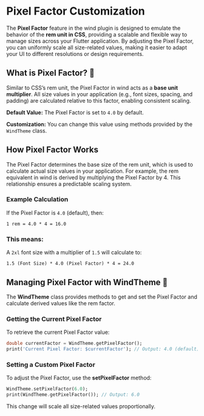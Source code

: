 # Pixel Factor Customization

The **Pixel Factor** feature in the wind plugin is designed to emulate the behavior of the **rem unit in CSS**, providing a scalable and flexible way to manage sizes across your Flutter application. By adjusting the Pixel Factor, you can uniformly scale all size-related values, making it easier to adapt your UI to different resolutions or design requirements.

## What is Pixel Factor? 📏

Similar to CSS’s rem unit, the Pixel Factor in wind acts as a **base unit multiplier**. All size values in your application (e.g., font sizes, spacing, and padding) are calculated relative to this factor, enabling consistent scaling.

**Default Value:** The Pixel Factor is set to `4.0` by default.

**Customization:** You can change this value using methods provided by the `WindTheme` class.

## How Pixel Factor Works

The Pixel Factor determines the base size of the rem unit, which is used to calculate actual size values in your application. For example, the rem equivalent in wind is derived by multiplying the Pixel Factor by 4. This relationship ensures a predictable scaling system.

### Example Calculation

If the Pixel Factor is `4.0` (default), then:

`1 rem = 4.0 * 4 = 16.0`

### This means:

A `2xl` font size with a multiplier of `1.5` will calculate to:

`1.5 (Font Size) * 4.0 (Pixel Factor) * 4 = 24.0`

## Managing Pixel Factor with WindTheme 🎨

The **WindTheme** class provides methods to get and set the Pixel Factor and calculate derived values like the rem factor.

### Getting the Current Pixel Factor

To retrieve the current Pixel Factor value:

```dart
double currentFactor = WindTheme.getPixelFactor();
print('Current Pixel Factor: $currentFactor'); // Output: 4.0 (default)
```

### Setting a Custom Pixel Factor

To adjust the Pixel Factor, use the **setPixelFactor** method:

```dart
WindTheme.setPixelFactor(6.0);
print(WindTheme.getPixelFactor()); // Output: 6.0
```

This change will scale all size-related values proportionally.
